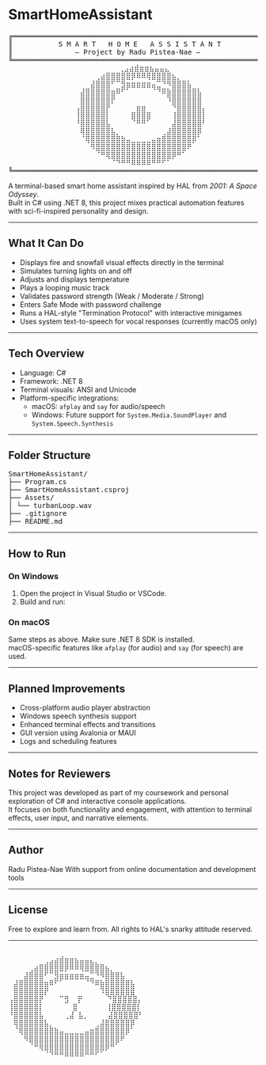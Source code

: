 # SmartHomeAssistant

<pre lang="markdown">
╔═════════════════════════════════════════════════════════════╗
║           S M A R T   H O M E   A S S I S T A N T           ║
║               — Project by Radu Pistea-Nae —                ║
╚═════════════════════════════════════════════════════════════╝
                  ⠀⠀⠀⠀⠀⠀⠀⢀⣠⣴⣾⣶⣶⣦⣤⣤⣄ ⠀ ⠀⠀⠀⠀⠀                 
                ⠀⠀⠀⠀⢀⣴⣿⣿⣿⣿⣿⡿⠿⠿⢿⣿⣿⣿⣿⣦⡀⠀⠀⠀⠀ 
                ⠀⠀⠀⣼⣿⣿⣿⠋⠉⣻⣶⣶⣶⣶⣶⣤⣉⠙⠻⣿⣿⣿⣧⠀⠀⠀
                ⠀⣼⣿⣿⣿⣿⣿⣶⠿⠋⠁⠀⠀⠀⠀⠈⠙⠿⣷⣿⣿⣿⣿⣿⣧⠀
                ⠀⣿⣿⣿⣿⣿⣿⡟⠀⠀⠀⠀⠀⠀⠀⠀⠀⠀⠹⣿⣿⣿⣿⣿⣿⠀
                ⢠⣿⣿⣿⣿⣿⡟⠀⠀⠀⠀⠀⣶⣶⠀⠀⠀⠀⠀⠙⣿⣿⣿⣿⣿⡄
                ⢸⣿⣿⣿⣿⣿⡇⠀⠀⠀⠀⣿⣿⣿⣿⠀⠀⠀⠀⢸⣿⣿⣿⣿⣿⡇
                ⠘⣿⣿⣿⣿⣿⣧⠀⠀⠀⠀⠈⠛⠛⠁⠀⠀⠀⠀⣼⣿⣿⣿⣿⣿⠃
                ⠀⢿⣿⣿⣿⣿⣿⣧⡀⠀⠀⠀⠀⠀⠀⠀⠀⢀⣼⣿⣿⣿⣿⣿⡿⠀
                ⠀⠈⢿⣿⣿⣿⣿⣿⣿⣷⣤⣀⣀⣀⣀⣤⣶⣿⣿⣿⣿⣿⣿⡿⠁⠀
                ⠀⠀⠀⠻⣿⣿⣿⣿⣿⣿⣿⣿⣿⣿⣿⣿⣿⣿⣿⣿⣿⣿⠟⠀⠀⠀
                ⠀⠀⠀⠀⠈⠛⢿⣿⣿⣿⣿⣿⣿⣿⣿⣿⣿⣿⣿⡿⠛⠁⠀⠀⠀⠀
                ⠀⠀⠀⠀⠀⠀⠀⠈⠙⠛⠛⠿⠿⠿⠿⠛⠛⠋⠁⠀⠀⠀⠀⠀⠀⠀
╚═════════════════════════════════════════════════════════════╝
</pre>

A terminal-based smart home assistant inspired by HAL from *2001: A Space Odyssey*.  
Built in C# using .NET 8, this project mixes practical automation features with sci-fi-inspired personality and design.

---

## What It Can Do

- Displays fire and snowfall visual effects directly in the terminal
- Simulates turning lights on and off
- Adjusts and displays temperature
- Plays a looping music track
- Validates password strength (Weak / Moderate / Strong)
- Enters Safe Mode with password challenge
- Runs a HAL-style "Termination Protocol" with interactive minigames
- Uses system text-to-speech for vocal responses (currently macOS only)

---

## Tech Overview

- Language: C#
- Framework: .NET 8
- Terminal visuals: ANSI and Unicode
- Platform-specific integrations:
  - macOS: `afplay` and `say` for audio/speech
  - Windows: Future support for `System.Media.SoundPlayer` and `System.Speech.Synthesis`

---

## Folder Structure
<pre>
SmartHomeAssistant/
├── Program.cs
├── SmartHomeAssistant.csproj
├── Assets/
│ └── turbanLoop.wav
├── .gitignore
├── README.md
</pre>
---

## How to Run

### On Windows
1. Open the project in Visual Studio or VSCode.
2. Build and run:

### On macOS
Same steps as above. Make sure .NET 8 SDK is installed.  
macOS-specific features like `afplay` (for audio) and `say` (for speech) are used.

---

## Planned Improvements

- Cross-platform audio player abstraction
- Windows speech synthesis support
- Enhanced terminal effects and transitions
- GUI version using Avalonia or MAUI
- Logs and scheduling features

---

## Notes for Reviewers

This project was developed as part of my coursework and personal exploration of C# and interactive console applications.  
It focuses on both functionality and engagement, with attention to terminal effects, user input, and narrative elements.

---

## Author

Radu Pistea-Nae
With support from online documentation and development tools

---

## License

Free to explore and learn from. All rights to HAL's snarky attitude reserved.

---

<pre lang="markdown">

⠀⠀⠀⠀⠀⠀⠀⢀⣠⣴⣾⣶⣶⣦⣤⣤⣄⡀⠀⠀⠀⠀⠀⠀⠀
⠀⠀⠀⠀⢀⣴⣿⣿⣿⣿⣿⡿⠿⠿⢿⣿⣿⣿⣿⣦⡀⠀⠀⠀⠀
⠀⠀⠀⣼⣿⣿⣿⠋⠉⣻⣶⣶⣶⣶⣶⣤⣉⠙⠻⣿⣿⣿⣧⠀⠀⠀
⠀⣼⣿⣿⣿⣿⣿⣶⠿⠋⠁⠀⠀⠀⠀⠈⠙⠿⣷⣿⣿⣿⣿⣿⣧⠀
⠀⣿⣿⣿⣿⣿⣿⡟⠀⠀⠀⠀⠀⠀⠀⠀⠀⠀⠹⣿⣿⣿⣿⣿⣿⠀
⢠⣿⣿⣿⣿⣿⡟⠀⠀⠀⠉⣻  ⡟⠀⠀⠀ ⠀⠙⣿⣿⣿⣿⣿⡄
⢸⣿⣿⣿⣿⣿⡇⠀⠀⠀⠀  ⣿  ⠀⠀⠀⠀⢸⣿⣿⣿⣿⣿⡇
⠘⣿⣿⣿⣿⣿⣧⠀⠀⠀⠀⢀⣼ ⣧⡀⠀⠀ ⠀⣼⣿⣿⣿⣿⣿⠃
⠀⢿⣿⣿⣿⣿⣿⣧⡀⠀⠀⠀⠀⠀⠀⠀⠀⢀⣼⣿⣿⣿⣿⣿⡿⠀
⠀⠈⢿⣿⣿⣿⣿⣿⣿⣷⣤⣀⣀⣀⣀⣤⣶⣿⣿⣿⣿⣿⣿⡿⠁⠀
⠀⠀⠀⠻⣿⣿⣿⣿⣿⣿⣿⣿⣿⣿⣿⣿⣿⣿⣿⣿⣿⣿⠟⠀⠀⠀
⠀⠀⠀⠀⠈⠛⢿⣿⣿⣿⣿⣿⣿⣿⣿⣿⣿⣿⣿⡿⠛⠁⠀⠀⠀⠀
⠀⠀⠀⠀⠀⠀⠀⠈⠙⠛⠛⠿⠿⠿⠿⠛⠛⠋⠁⠀⠀⠀⠀⠀⠀
</pre>⠀

